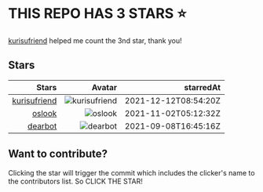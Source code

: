 # THIS REPO HAS 3 STARS ⭐️

[kurisufriend](https://github.com/kurisufriend) helped me count the 3nd star, thank you!

## Stars

| Stars | Avatar | starredAt |
| -----: |-----: | -----: |
| [kurisufriend](https://github.com/kurisufriend) | ![kurisufriend](https://avatars.githubusercontent.com/u/16594583?s=64&u=e0307e4773962fe34a3756b4b0b1f9041d5901d7&v=4) | 2021-12-12T08:54:20Z |
| [oslook](https://github.com/oslook) | ![oslook](https://avatars.githubusercontent.com/u/6346865?s=64&u=5875914334b380ad5aa06af10d5692c4046ee5ee&v=4) | 2021-11-02T05:12:32Z |
| [dearbot](https://github.com/dearbot) | ![dearbot](https://avatars.githubusercontent.com/u/86886568?s=64&u=1e7cf586cb2295817005e7eddc3cffb1b479084f&v=4) | 2021-09-08T16:45:16Z |
## Want to contribute?

Clicking the star will trigger the commit which includes the clicker's name to the contributors list. So CLICK THE STAR!